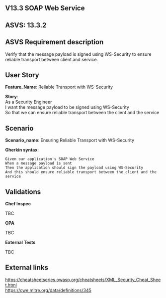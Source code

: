 ## V13.3 SOAP Web Service

## ASVS: 13.3.2

## ASVS Requirement description

Verify that the message payload is signed using WS-Security to
ensure reliable transport between client and service.

## User Story

**Feature_Name**: Reliable Transport with WS-Security

**Story**:\
As a Security Engineer\
I want the message payload to be signed using WS-Security\
So that we can ensure reliable transport between the client and the service

## Scenario

**Scenario_name**: Ensuring Reliable Transport with WS-Security

**Gherkin syntax**:

```gherkin
Given our application's SOAP Web Service
When a message payload is sent
Then the application should sign the payload using WS-Security
And this should ensure reliable transport between the client and the service
```

## Validations

**Chef Inspec**

TBC

**OPA**

TBC

**External Tests**

TBC

## External links

<https://cheatsheetseries.owasp.org/cheatsheets/XML_Security_Cheat_Sheet.html>\
<https://cwe.mitre.org/data/definitions/345>
